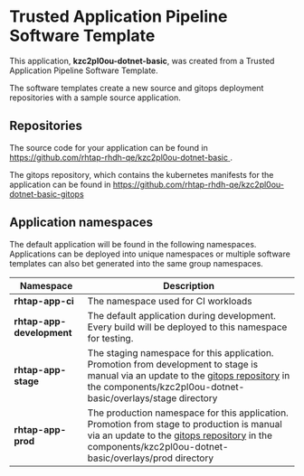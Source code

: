 # Trusted Application Pipeline Software Template

This application, **kzc2pl0ou-dotnet-basic**, was created from a Trusted Application Pipeline Software Template.

The software templates create a new source and gitops deployment repositories with a sample source application. 

## Repositories

The source code for your application can be found in [https://github.com/rhtap-rhdh-qe/kzc2pl0ou-dotnet-basic ](https://github.com/rhtap-rhdh-qe/kzc2pl0ou-dotnet-basic ).
 
The gitops repository, which contains the kubernetes manifests for the application can be found in 
[https://github.com/rhtap-rhdh-qe/kzc2pl0ou-dotnet-basic-gitops ](https://github.com/rhtap-rhdh-qe/kzc2pl0ou-dotnet-basic-gitops ) 

## Application namespaces 

The default application will be found in the following namespaces. Applications can be deployed into unique namespaces or multiple software templates can also bet generated into the same group namespaces.  

|  Namespace   |  Description   |  
| -------- | -------- |
| **rhtap-app-ci** | The namespace used for CI workloads |
| **rhtap-app-development** | The default application during development. Every build will be deployed to this namespace for testing. |
| **rhtap-app-stage** | The staging namespace for this application. Promotion from development to stage is manual via an update to the [gitops repository](https://github.com/rhtap-rhdh-qe/kzc2pl0ou-dotnet-basic-gitops ) in the components/kzc2pl0ou-dotnet-basic/overlays/stage directory |
| **rhtap-app-prod** | The production namespace for this application. Promotion from stage to production is manual via an update to the [gitops repository](https://github.com/rhtap-rhdh-qe/kzc2pl0ou-dotnet-basic-gitops ) in the components/kzc2pl0ou-dotnet-basic/overlays/prod directory |
